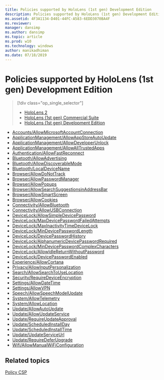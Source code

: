 ```yaml
---
title: Policies supported by HoloLens (1st gen) Development Edition
description: Policies supported by HoloLens (1st gen) Development Edition
ms.assetid: 4F3A1134-D401-44FC-A583-6EDD3070BA4F
ms.reviewer: 
manager: dansimp
ms.author: dansimp
ms.topic: article
ms.prod: w10
ms.technology: windows
author: manikadhiman
ms.date: 07/18/2019
---
```


# Policies supported by HoloLens (1st gen) Development Edition

> [!div class="op_single_selector"]
> 
> - [HoloLens 2](policies-supported-by-hololens2.md)
> - [HoloLens (1st gen) Commercial Suite](policies-supported-by-hololens-1st-gen-commercial-suite.md)
> - [HoloLens (1st gen) Development Edition](policies-supported-by-hololens-1st-gen-development-edition.md)
>

-   [Accounts/AllowMicrosoftAccountConnection](policy-csp-accounts.md#accounts-allowmicrosoftaccountconnection)
-   [ApplicationManagement/AllowAppStoreAutoUpdate](policy-csp-applicationmanagement.md#applicationmanagement-allowappstoreautoupdate)
-   [ApplicationManagement/AllowDeveloperUnlock](policy-csp-applicationmanagement.md#applicationmanagement-allowdeveloperunlock)
-   [ApplicationManagement/AllowAllTrustedApps](policy-csp-applicationmanagement.md#applicationmanagement-allowalltrustedapps)
-   [Authentication/AllowFastReconnect](policy-csp-authentication.md#authentication-allowfastreconnect)
-   [Bluetooth/AllowAdvertising](policy-csp-bluetooth.md#bluetooth-allowadvertising)
-   [Bluetooth/AllowDiscoverableMode](policy-csp-bluetooth.md#bluetooth-allowdiscoverablemode)
-   [Bluetooth/LocalDeviceName](policy-csp-bluetooth.md#bluetooth-localdevicename)
-   [Browser/AllowDoNotTrack](policy-csp-browser.md#browser-allowdonottrack)
-   [Browser/AllowPasswordManager](policy-csp-browser.md#browser-allowpasswordmanager)
-   [Browser/AllowPopups](policy-csp-browser.md#browser-allowpopups)
-   [Browser/AllowSearchSuggestionsinAddressBar](policy-csp-browser.md#browser-allowsearchsuggestionsinaddressbar)
-   [Browser/AllowSmartScreen](policy-csp-browser.md#browser-allowsmartscreen)
-   [Browser/AllowCookies](policy-csp-browser.md#browser-allowcookies)
-   [Connectivity/AllowBluetooth](policy-csp-connectivity.md#connectivity-allowbluetooth)
-   [Connectivity/AllowUSBConnection](policy-csp-connectivity.md#connectivity-allowusbconnection)
-   [DeviceLock/AllowSimpleDevicePassword](policy-csp-devicelock.md#devicelock-allowsimpledevicepassword)
-   [DeviceLock/MaxDevicePasswordFailedAttempts](policy-csp-devicelock.md#devicelock-maxdevicepasswordfailedattempts)
-   [DeviceLock/MaxInactivityTimeDeviceLock](policy-csp-devicelock.md#devicelock-maxinactivitytimedevicelock)
-   [DeviceLock/MinDevicePasswordLength](policy-csp-devicelock.md#devicelock-mindevicepasswordlength)
-   [DeviceLock/DevicePasswordHistory](policy-csp-devicelock.md#devicelock-devicepasswordhistory)
-   [DeviceLock/AlphanumericDevicePasswordRequired](policy-csp-devicelock.md#devicelock-alphanumericdevicepasswordrequired)
-   [DeviceLock/MinDevicePasswordComplexCharacters](policy-csp-devicelock.md#devicelock-mindevicepasswordcomplexcharacters)
-   [DeviceLock/AllowIdleReturnWithoutPassword](policy-csp-devicelock.md#devicelock-allowidlereturnwithoutpassword)
-   [DeviceLock/DevicePasswordEnabled](policy-csp-devicelock.md#devicelock-devicepasswordenabled)
-   [Experience/AllowCortana](policy-csp-experience.md#experience-allowcortana)
-   [Privacy/AllowInputPersonalization](policy-csp-privacy.md#privacy-allowinputpersonalization)
-   [Search/AllowSearchToUseLocation](policy-csp-search.md#search-allowsearchtouselocation)
-   [Security/RequireDeviceEncryption](policy-csp-security.md#security-requiredeviceencryption)
-   [Settings/AllowDateTime](policy-csp-settings.md#settings-allowdatetime)
-   [Settings/AllowVPN](policy-csp-settings.md#settings-allowvpn)
-   [Speech/AllowSpeechModelUpdate](policy-csp-speech.md#speech-allowspeechmodelupdate)
-   [System/AllowTelemetry](policy-csp-system.md#system-allowtelemetry)
-   [System/AllowLocation](policy-csp-system.md#system-allowlocation)
-   [Update/AllowAutoUpdate](policy-csp-update.md#update-allowautoupdate)
-   [Update/AllowUpdateService](policy-csp-update.md#update-allowupdateservice)
-   [Update/RequireUpdateApproval](policy-csp-update.md#update-requireupdateapproval)
-   [Update/ScheduledInstallDay](policy-csp-update.md#update-scheduledinstallday)
-   [Update/ScheduledInstallTime](policy-csp-update.md#update-scheduledinstalltime)
-   [Update/UpdateServiceUrl](policy-csp-update.md#update-updateserviceurl)
-   [Update/RequireDeferUpgrade](policy-csp-update.md#update-requiredeferupgrade)
-   [Wifi/AllowManualWiFiConfiguration](policy-csp-wifi.md#wifi-allowmanualwificonfiguration)

## Related topics
[Policy CSP](policy-configuration-service-provider.md)
